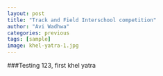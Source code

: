 ```yaml
---
layout: post
title: "Track and Field Interschool competition"
author: "Avi Wadhwa"
categories: previous
tags: [sample]
image: khel-yatra-1.jpg
---
```


###Testing 123, first khel yatra
